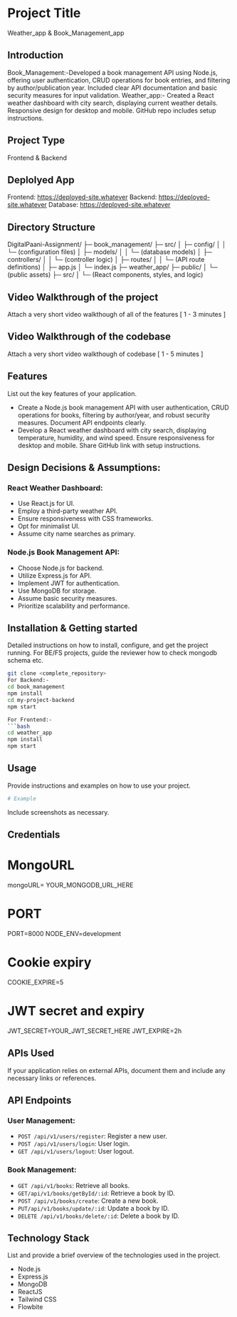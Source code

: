 # Project Title
Weather_app & Book_Management_app
## Introduction
Book_Management:-Developed a book management API using Node.js, offering user authentication, CRUD operations for book entries, and filtering by author/publication year. Included clear API documentation and basic security measures for input validation.
Weather_app:- Created a React weather dashboard with city search, displaying current weather details. Responsive design for desktop and mobile. GitHub repo includes setup instructions.

## Project Type
Frontend & Backend 

## Deplolyed App
Frontend: https://deployed-site.whatever
Backend: https://deployed-site.whatever
Database: https://deployed-site.whatever

## Directory Structure
DigitalPaani-Assignment/
├─ book_management/
   ├─ src/
   │  ├─ config/
   │  │  └─ (configuration files)
   │  ├─ models/
   │  │  └─ (database models)
   │  ├─ controllers/
   │  │  └─ (controller logic)
   │  ├─ routes/
   │  │  └─ (API route definitions)
   │  ├─ app.js
   │  └─ index.js
├─ weather_app/
   ├─ public/
   │  └─ (public assets)
   ├─ src/
   │  └─ (React components, styles, and logic)


## Video Walkthrough of the project
Attach a very short video walkthough of all of the features [ 1 - 3 minutes ]

## Video Walkthrough of the codebase
Attach a very short video walkthough of codebase [ 1 - 5 minutes ]

## Features
List out the key features of your application.

- Create a Node.js book management API with user authentication, CRUD operations for books, filtering by author/year, and robust security measures. Document API endpoints clearly.
- Develop a React weather dashboard with city search, displaying temperature, humidity, and wind speed. Ensure responsiveness for desktop and mobile. Share GitHub link with setup instructions.


## Design Decisions & Assumptions:

### React Weather Dashboard:
- Use React.js for UI.
- Employ a third-party weather API.
- Ensure responsiveness with CSS frameworks.
- Opt for minimalist UI.
- Assume city name searches as primary.

### Node.js Book Management API:
- Choose Node.js for backend.
- Utilize Express.js for API.
- Implement JWT for authentication.
- Use MongoDB for storage.
- Assume basic security measures.
- Prioritize scalability and performance.


## Installation & Getting started
Detailed instructions on how to install, configure, and get the project running. For BE/FS projects, guide the reviewer how to check mongodb schema etc.

```bash
git clone <complete_repository> 
For Backend:-
cd book_management
npm install 
cd my-project-backend
npm start

For Frontend:-
```bash
cd weather_app
npm install
npm start
```

## Usage
Provide instructions and examples on how to use your project.

```bash
# Example
```

Include screenshots as necessary.

## Credentials
# MongoURL
mongoURL= YOUR_MONGODB_URL_HERE

# PORT
PORT=8000
NODE_ENV=development

# Cookie expiry
COOKIE_EXPIRE=5

# JWT secret and expiry
JWT_SECRET=YOUR_JWT_SECRET_HERE
JWT_EXPIRE=2h


## APIs Used
If your application relies on external APIs, document them and include any necessary links or references.

## API Endpoints

### User Management:
- `POST /api/v1/users/register`: Register a new user.
- `POST /api/v1/users/login`: User login.
- `GET /api/v1/users/logout`: User logout.

### Book Management:
- `GET /api/v1/books`: Retrieve all books.
- `GET/api/v1/books/getById/:id`: Retrieve a book by ID.
- `POST /api/v1/books/create`: Create a new book.
- `PUT/api/v1/books/update/:id`: Update a book by ID.
- `DELETE /api/v1/books/delete/:id`: Delete a book by ID.



## Technology Stack
List and provide a brief overview of the technologies used in the project.

- Node.js
- Express.js
- MongoDB
- ReactJS
- Tailwind CSS
- Flowbite
